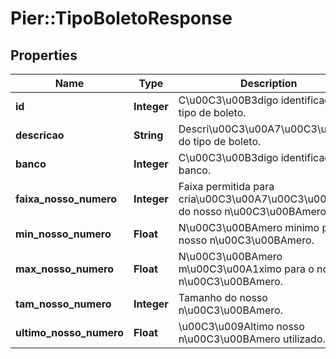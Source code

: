 # Pier::TipoBoletoResponse

## Properties
Name | Type | Description | Notes
------------ | ------------- | ------------- | -------------
**id** | **Integer** | C\u00C3\u00B3digo identificador do tipo de boleto. | [optional] 
**descricao** | **String** | Descri\u00C3\u00A7\u00C3\u00A3o do tipo de boleto. | [optional] 
**banco** | **Integer** | C\u00C3\u00B3digo identificador do banco. | [optional] 
**faixa_nosso_numero** | **Integer** | Faixa permitida para cria\u00C3\u00A7\u00C3\u00A3o do nosso n\u00C3\u00BAmero. | [optional] 
**min_nosso_numero** | **Float** | N\u00C3\u00BAmero minimo para o nosso n\u00C3\u00BAmero. | [optional] 
**max_nosso_numero** | **Float** | N\u00C3\u00BAmero m\u00C3\u00A1ximo para o nosso n\u00C3\u00BAmero. | [optional] 
**tam_nosso_numero** | **Integer** | Tamanho do nosso n\u00C3\u00BAmero. | [optional] 
**ultimo_nosso_numero** | **Float** | \u00C3\u009Altimo nosso n\u00C3\u00BAmero utilizado. | [optional] 



